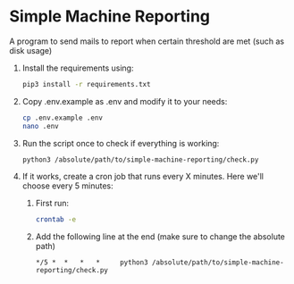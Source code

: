 # Simple Machine Reporting

A program to send mails to report when certain threshold are met (such as disk usage)

1. Install the requirements using:

   ```bash
   pip3 install -r requirements.txt
   ```

2. Copy .env.example as .env and modify it to your needs:

   ```bash
   cp .env.example .env
   nano .env
   ```

3. Run the script once to check if everything is working:

   ```sh
   python3 /absolute/path/to/simple-machine-reporting/check.py
   ```

4. If it works, create a cron job that runs every X minutes. Here we'll choose every 5 minutes:

   1. First run:

      ```sh
      crontab -e
      ```

   2. Add the following line at the end (make sure to change the absolute path)
      ```cron
      */5 *  *   *   *     python3 /absolute/path/to/simple-machine-reporting/check.py
      ```
